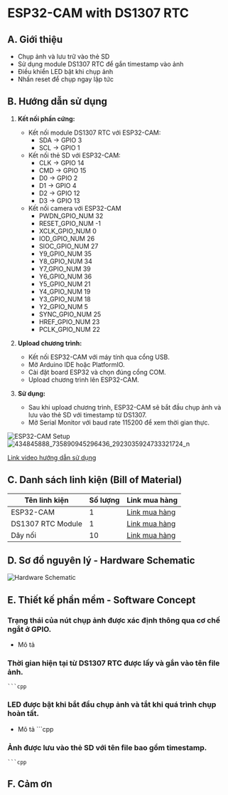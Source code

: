 # ESP32-CAM with DS1307 RTC

## A. Giới thiệu

- Chụp ảnh và lưu trữ vào thẻ SD
- Sử dụng module DS1307 RTC để gắn timestamp vào ảnh
- Điều khiển LED bật khi chụp ảnh
- Nhấn reset để chụp ngay lập tức

## B. Hướng dẫn sử dụng

1. **Kết nối phần cứng:**
   - Kết nối module DS1307 RTC với ESP32-CAM:
     - SDA -> GPIO 3
     - SCL -> GPIO 1
   - Kết nối thẻ SD với ESP32-CAM:
     - CLK -> GPIO 14
     - CMD -> GPIO 15
     - D0 -> GPIO 2
     - D1 -> GPIO 4
     - D2 -> GPIO 12
     - D3 -> GPIO 13
   - Kết nối camera với ESP32-CAM
     -  PWDN_GPIO_NUM     32
     -  RESET_GPIO_NUM    -1
     -  XCLK_GPIO_NUM      0
     -  IOD_GPIO_NUM     26
     -  SIOC_GPIO_NUM     27
     -  Y9_GPIO_NUM       35
     -  Y8_GPIO_NUM       34
     -  Y7_GPIO_NUM       39
     -  Y6_GPIO_NUM       36
     -  Y5_GPIO_NUM       21
     -  Y4_GPIO_NUM       19
     -  Y3_GPIO_NUM       18
     -  Y2_GPIO_NUM        5
     -  SYNC_GPIO_NUM    25
     -  HREF_GPIO_NUM     23
     -  PCLK_GPIO_NUM     22

2. **Upload chương trình:**
   - Kết nối ESP32-CAM với máy tính qua cổng USB.
   - Mở Arduino IDE hoặc PlatformIO.
   - Cài đặt board ESP32 và chọn đúng cổng COM.
   - Upload chương trình lên ESP32-CAM.

3. **Sử dụng:**
   - Sau khi upload chương trình, ESP32-CAM sẽ bắt đầu chụp ảnh và lưu vào thẻ SD với timestamp từ DS1307.
   - Mở Serial Monitor với baud rate 115200 để xem thời gian thực.

![ESP32-CAM Setup](link-to-your-image)
![434845888_735890945296436_2923035924733321724_n](https://github.com/Tdha2605/Embedded-System/assets/109448448/0964cd01-b5c2-44f5-8060-a408da88a407)


[Link video hướng dẫn sử dụng](https://www.youtube.com/watch?v=your-video-link)

## C. Danh sách linh kiện (Bill of Material)

| Tên linh kiện         | Số lượng | Link mua hàng                                        |
|-----------------------|----------|-----------------------------------------------------|
| ESP32-CAM             | 1        | [Link mua hàng](https://bit.ly/ESP32-CAMMB)  |
| DS1307 RTC Module     | 1        | [Link mua hàng](https://nshopvn.com/product/module-thoi-gian-thuc-rtc-ds1307/)     |
| Dây nối               | 10       | [Link mua hàng](https://bit.ly/Daynoi) |

## D. Sơ đồ nguyên lý - Hardware Schematic

![Hardware Schematic](link-to-your-schematic-image)

## E. Thiết kế phần mềm - Software Concept

### Trạng thái của nút chụp ảnh được xác định thông qua cơ chế ngắt ở GPIO.
- Mô tả


### Thời gian hiện tại từ DS1307 RTC được lấy và gắn vào tên file ảnh.
    ```cpp

### LED được bật khi bắt đầu chụp ảnh và tắt khi quá trình chụp hoàn tất.
   - Mô tả
    ```cpp

### Ảnh được lưu vào thẻ SD với tên file bao gồm timestamp.
    ```cpp

    

## F. Cảm ơn
